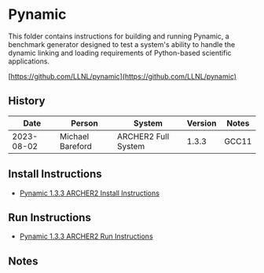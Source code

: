 Pynamic
=======

This folder contains instructions for building and running Pynamic, a benchmark generator designed
to test a system's ability to handle the dynamic linking and loading requirements of Python-based
scientific applications.

[https://github.com/LLNL/pynamic](https://github.com/LLNL/pynamic)

History
-------

 Date | Person | System | Version | Notes
 ---- | ------ | ------ | ------- | -----
 2023-08-02 | Michael Bareford | ARCHER2 Full System | 1.3.3 | GCC11

Install Instructions
--------------------

* [Pynamic 1.3.3 ARCHER2 Install Instructions](build_pynamic_1.3.3_archer2_gcc11.md)

Run Instructions
----------------

* [Pynamic 1.3.3 ARCHER2 Run Instructions](run_pynamic_1.3.3_archer2_gcc11.md)

Notes
-----
